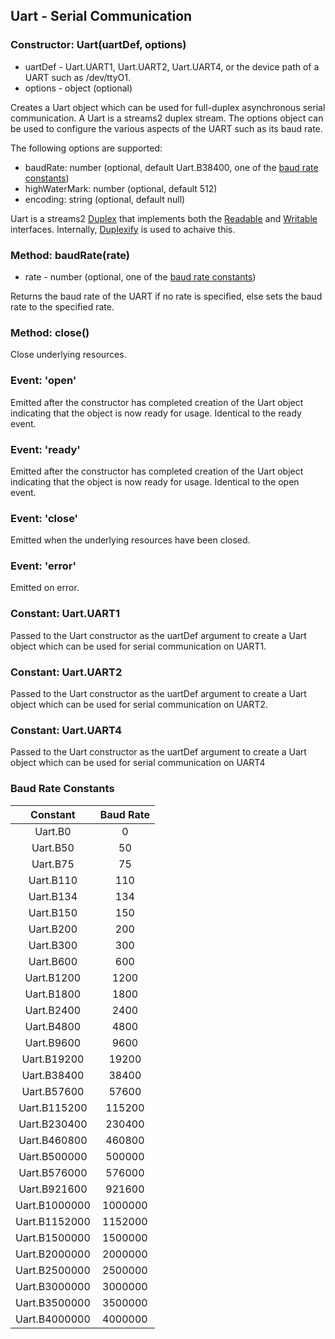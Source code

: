 ## Uart - Serial Communication

### Constructor: Uart(uartDef, options)
- uartDef - Uart.UART1, Uart.UART2, Uart.UART4, or the device path of a UART such as /dev/ttyO1.
- options - object (optional)

Creates a Uart object which can be used for full-duplex asynchronous serial
communication. A Uart is a streams2 duplex stream. The options object can be
used to configure the various aspects of the UART such as its baud rate. 

The following options are supported:
- baudRate: number (optional, default Uart.B38400, one of the [baud rate constants](https://github.com/fivdi/brkontru/blob/master/doc/uart.md#baud-rate-constants))
- highWaterMark: number (optional, default 512)
- encoding: string (optional, default null)

Uart is a streams2 [Duplex](http://nodejs.org/api/stream.html#stream_class_stream_duplex)
that implements both the
[Readable](http://nodejs.org/api/stream.html#stream_class_stream_readable) and
[Writable](http://nodejs.org/api/stream.html#stream_class_stream_writable)
interfaces. Internally, [Duplexify](https://www.npmjs.org/package/duplexify)
is used to achaive this.

### Method: baudRate(rate)
- rate - number (optional, one of the [baud rate constants](https://github.com/fivdi/brkontru/blob/master/doc/uart.md#baud-rate-constants))

Returns the baud rate of the UART if no rate is specified, else sets the baud
rate to the specified rate.

### Method: close()
Close underlying resources.

### Event: 'open'
Emitted after the constructor has completed creation of the Uart object
indicating that the object is now ready for usage. Identical to the ready
event.

### Event: 'ready'
Emitted after the constructor has completed creation of the Uart object
indicating that the object is now ready for usage. Identical to the open
event.

### Event: 'close'
Emitted when the underlying resources have been closed. 

### Event: 'error'
Emitted on error.

### Constant: Uart.UART1
Passed to the Uart constructor as the uartDef argument to create a Uart object
which can be used for serial communication on UART1.

### Constant: Uart.UART2
Passed to the Uart constructor as the uartDef argument to create a Uart object
which can be used for serial communication on UART2.

### Constant: Uart.UART4
Passed to the Uart constructor as the uartDef argument to create a Uart object
which can be used for serial communication on UART4

### Baud Rate Constants

Constant | Baud Rate |
:---: | :---: |
Uart.B0 | 0 |
Uart.B50 | 50 |
Uart.B75 | 75 |
Uart.B110 | 110 |
Uart.B134 | 134 |
Uart.B150 | 150 |
Uart.B200 | 200 |
Uart.B300 | 300 |
Uart.B600 | 600 |
Uart.B1200 | 1200 |
Uart.B1800 | 1800 |
Uart.B2400 | 2400 |
Uart.B4800 | 4800 |
Uart.B9600 | 9600 |
Uart.B19200 | 19200 |
Uart.B38400 | 38400 |
Uart.B57600 | 57600 |
Uart.B115200 | 115200 |
Uart.B230400 | 230400 |
Uart.B460800 | 460800 |
Uart.B500000 | 500000 |
Uart.B576000 | 576000 |
Uart.B921600 | 921600 |
Uart.B1000000 | 1000000 |
Uart.B1152000 | 1152000 |
Uart.B1500000 | 1500000 |
Uart.B2000000 | 2000000 |
Uart.B2500000 | 2500000 |
Uart.B3000000 | 3000000 |
Uart.B3500000 | 3500000 |
Uart.B4000000 | 4000000 |

